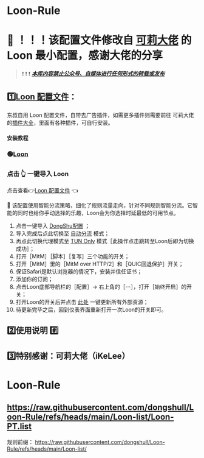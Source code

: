 # Loon-Rule
# 🔴 ！！！该配置文件修改自 [可莉大佬](https://t.me/iKeLee "可莉大佬的TG") 的Loon 最小配置，感谢大佬的分享
> ❗ ❗ ❗
> [***本库内容禁止公众号、自媒体进行任何形式的转载或发布***](https://github.com/dongshull/Loon-Rule/issues "DongShu-Issues")

## 1️⃣[Loon 配置文件](https://github.com/dongshull/Loon-Rule/blob/main/My-Loon.conf "My-Loon.conf")：


东叔自用 Loon 配置文件，自带去广告插件，如需更多插件则需要前往 可莉大佬的[插件大全](https://github.com/luestr/ProxyResource/blob/main/README.md "插件大全")，里面有各种插件，可自行安装。

#### 安装教程
  

### 🟢[Loon](https://www.nsloon.com/openloon/import?sub=https://raw.githubusercontent.com/dongshull/Loon-Rule/refs/heads/main/My-Loon.conf "Loon 一键导入") 

###  点击 👆 一键导入 Loon

点击查看👉[Loon 配置文件](https://raw.githubusercontent.com/dongshull/Loon-Rule/refs/heads/main/My-Loon.conf "My-Loon.conf") 👈

🔴 该配置使用智能分流策略，细化了规则流量走向，针对不同规则智能分流。它智能的同时也给你手动选择的乐趣，Loon会为你选择时延最低的可用节点。

1. 点击一键导入 [DongShu配置](https://www.nsloon.com/openloon/import?sub=https://raw.githubusercontent.com/dongshull/Loon-Rule/refs/heads/main/My-Loon.conf "Loon 一键导入") ；
2. 导入完成后点此切换至 [自动分流](https://www.nsloon.com/openloon/flowmodel=filter "Loon 自动分流") 模式；
3. 再点此切换代理模式至 [TUN Only](https://www.nsloon.com/openloon/proxymode=tun "Loon TUN Only") 模式［此操作点击跳转至Loon后即为切换成功］；
4. 打开［MitM］［脚本］［复写］三个功能的开关；
5. 打开［MitM］里的［MitM over HTTP/2］和［QUIC回退保护］开关；
6. 保证Safari是默认浏览器的情况下，安装并信任证书；
7. 添加你的订阅；
8. 点击Loon底部导航栏的［配置］→ 右上角的［⋯］，打开［始终开启］的开关；
9. 打开Loon的开关后并点击 [此处](https://www.nsloon.com/openloon/update?sub=all "配置更新") 一键更新所有外部资源；
10. 待更新完毕之后，回到仪表界面重新打开一次Loon的开关即可。

## 2️⃣使用说明 [#️⃣](https://www.emojiall.com/zh-hans/sub-categories/I12)


## 3️⃣特别感谢：可莉大佬（iKeLee）

# Loon-Rule

## https://raw.githubusercontent.com/dongshull/Loon-Rule/refs/heads/main/Loon-list/Loon-PT.list

规则前缀：
https://raw.githubusercontent.com/dongshull/Loon-Rule/refs/heads/main/Loon-list/

